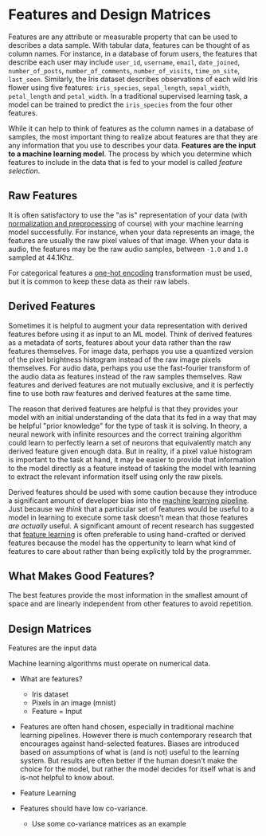 # Features and Design Matrices

Features are any attribute or measurable property that can be used to describes a data sample. With tabular data, features can be thought of as column names. For instance, in a database of forum users, the features that describe each user may include `user_id`, `username`, `email`, `date_joined`, `number_of_posts`, `number_of_comments`, `number_of_visits`, `time_on_site`, `last_seen`. Similarly, the Iris dataset describes observations of each wild Iris flower using five features: `iris_species`, `sepal_length`, `sepal_width`, `petal_length` and `petal_width`. In a traditional supervised learning task, a model can be trained to predict the `iris_species` from the four other features.

While it can help to think of features as the column names in a database of samples, the most important thing to realize about features are that they are any information that you use to describes your data. **Features are the input to a machine learning model**. The process by which you determine which features to include in the data that is fed to your model is called *feature selection*.

## Raw Features

It is often satisfactory to use the "as is" representation of your data (with [normalization and preprocessing](normalization-and-preprocessing.html) of course) with your machine learning model successfully. For instance, when your data represents an image, the features are usually the raw pixel values of that image. When your data is audio, the features may be the raw audio samples, between `-1.0` and `1.0` sampled at 44.1Khz. 

For categorical features a [one-hot encoding](one-hot-encoding.html) transformation must be used, but it is common to keep these data as their raw labels.

## Derived Features

Sometimes it is helpful to augment your data representation with derived features before using it as input to an ML model. Think of derived features as a metadata of sorts, features about your data rather than the raw features themselves. For image data, perhaps you use a quantized version of the pixel brightness histogram instead of the raw image pixels themselves. For audio data, perhaps you use the fast-fourier transform of the audio data as features instead of the raw samples themselves. Raw features and derived features are not mutually exclusive, and it is perfectly fine to use both raw features and derived features at the same time. 

The reason that derived features are helpful is that they provides your model with an initial understanding of the data that its fed in a way that may be helpful "prior knowledge" for the type of task it is solving. In theory, a neural nework with infinite resources and the correct training algorithm could learn to perfectly learn a set of neurons that equivalently match any derived feature given enough data. But in reality, if a pixel value histogram is important to the task at hand, it may be easier to provide that information to the model directly as a feature instead of tasking the model with learning to extract the relevant information itself using only the raw pixels.

Derived features should be used with some caution because they introduce a significant amount of developer bias into the [machine learning pipeline](the-ml-pipeline.html). Just because we *think* that a particular set of features would be useful to a model in learning to execute some task doesn't mean that those features *are actually* useful. A significant amount of recent research has suggested that [feature learning](feature-learning.html) is often preferable to using hand-crafted or derived features because the model has the oppertunity to learn what kind of features to care about rather than being explicitly told by the programmer.

## What Makes Good Features?

The best features provide the most information in the smallest amount of space and are linearly independent from other features to avoid repetition. 

## Design Matrices

Features are the input data

Machine learning algorithms must operate on numerical data. 


- What are features?
 	- Iris dataset
 	- Pixels in an image (mnist)
 	- Feature = Input

- Features are often hand chosen, especially in traditional machine learning pipelines. However there is much contemporary research that encourages against hand-selected features. Biases are introduced based on assumptions of what is (and is not) useful to the learning system. But results are often better if the human doesn't make the choice for the model, but rather the model decides for itself what is and is-not helpful to know about.
- Feature Learning

- Features should have low co-variance.
	- Use some co-variance matrices as an example

